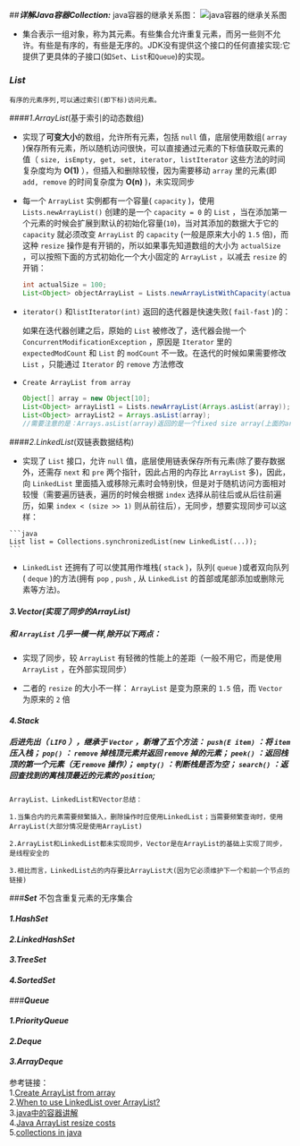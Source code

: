 ##***详解Java容器Collection:***
java容器的继承关系图：
![java容器的继承关系图](https://img-blog.csdn.net/20180507211055313?watermark/2/text/aHR0cHM6Ly9ibG9nLmNzZG4ubmV0L2hhaWh1aV95YW5n/font/5a6L5L2T/fontsize/400/fill/I0JBQkFCMA==/dissolve/70)

- 集合表示一组对象，称为其元素。有些集合允许重复元素，而另一些则不允许。有些是有序的，有些是无序的。JDK没有提供这个接口的任何直接实现:它提供了更具体的子接口(如`Set`、`List`和`Queue`)的实现。

### ***List***
	有序的元素序列,可以通过索引(即下标)访问元素。
####*1.ArrayList*(基于索引的动态数组)
	
	
- 实现了**可变大小**的数组，允许所有元素，包括 `null` 值，底层使用数组( `array` )保存所有元素，所以随机访问很快，可以直接通过元素的下标值获取元素的值（ `size, isEmpty, get, set, iterator, listIterator` 这些方法的时间复杂度均为 **O(1)** ），但插入和删除较慢，因为需要移动 `array` 里的元素(即 `add, remove` 的时间复杂度为 **O(n)** )，未实现同步


- 每一个 `ArrayList` 实例都有一个容量( `capacity` )，使用 `Lists.newArrayList()` 创建的是一个 `capacity = 0` 的 `List` ，当在添加第一个元素的时候会扩展到默认的初始化容量(`10`)，当对其添加的数据大于它的 `capacity` 就必须改变 `ArrayList` 的 `capacity` (一般是原来大小的 `1.5` 倍)，而这种 `resize` 操作是有开销的，所以如果事先知道数组的大小为 `actualSize` ，可以按照下面的方式初始化一个大小固定的 `ArrayList` ，以减去 `resize` 的开销：

	```java
	int actualSize = 100;
	List<Object> objectArrayList = Lists.newArrayListWithCapacity(actualSize);
	```

- `iterator()` 和`listIterator(int)` 返回的迭代器是快速失败( `fail-fast` )的：

	如果在迭代器创建之后，原始的 `List` 被修改了，迭代器会抛一个 `ConcurrentModificationException` ，原因是 `Iterator` 里的 `expectedModCount` 和 `List` 的 `modCount` 不一致。在迭代的时候如果需要修改 `List` ，只能通过 `Iterator` 的 `remove` 方法修改


- `Create ArrayList from array`
				

	```java
	Object[] array = new Object[10];
	List<Object> arrayList1 = Lists.newArrayList(Arrays.asList(array));
	List<Object> arrayList2 = Arrays.asList(array);
	//需要注意的是：Arrays.asList(array)返回的是一个fixed size array(上面的arrayList2)，如果不用Lists.newArrayList(Arrays.asList(array))(上面的arrayList2)包装起来的话，对它进行add或remove操作就会报java.lang.UnsupportedOperationException
	```

       
####*2.LinkedList*(双链表数据结构)  

   - 实现了 `List` 接口，允许 `null` 值，底层使用链表保存所有元素(除了要存数据外，还需存 `next` 和 `pre` 两个指针，因此占用的内存比 `ArrayList` 多)，因此，向 `LinkedList` 里面插入或移除元素时会特别快，但是对于随机访问方面相对较慢（需要遍历链表，遍历的时候会根据 `index` 选择从前往后或从后往前遍历，如果 `index < (size >> 1)` 则从前往后），无同步，想要实现同步可以这样：

	```java
	List list = Collections.synchronizedList(new LinkedList(...)); 
	```

   -  `LinkedList` 还拥有了可以使其用作堆栈( `stack` )，队列( `queue` )或者双向队列( `deque` )的方法(拥有 `pop` ,  `push` , 从 `LinkedList` 的首部或尾部添加或删除元素等方法)。
   
####	*3.Vector(实现了同步的ArrayList)*         

##### 和 `ArrayList` 几乎一模一样,除开以下两点：
   - 实现了同步，较 `ArrayList` 有轻微的性能上的差距（一般不用它，而是使用 `ArrayList` ，在外部实现同步）

   - 二者的 `resize` 的大小不一样： `ArrayList` 是变为原来的 `1.5` 倍，而 `Vector` 为原来的 `2` 倍

####	*4.Stack*    
##### 后进先出（ `LIFO` ），继承于 `Vector` ，新增了五个方法： `push(E item)` ：将 `item` 压入栈； `pop()` ： `remove` 掉栈顶元素并返回 `remove` 掉的元素； `peek()` ：返回栈顶的第一个元素（无 `remove` 操作）； `empty()` ：判断栈是否为空； `search()` ：返回查找到的离栈顶最近的元素的 `position`;

```
ArrayList、LinkedList和Vector总结：

1.当集合内的元素需要频繁插入，删除操作时应使用LinkedList；当需要频繁查询时，使用ArrayList(大部分情况是使用ArrayList)

2.ArrayList和LinkedList都未实现同步，Vector是在ArrayList的基础上实现了同步，是线程安全的

3.相比而言，LinkedList占的内存要比ArrayList大(因为它必须维护下一个和前一个节点的链接)
```

###***Set***
	不包含重复元素的无序集合

####	*1.HashSet*         
####	*2.LinkedHashSet*         
####	*3.TreeSet*         
####	*4.SortedSet*   

###***Queue***

####	*1.PriorityQueue*         
####	*2.Deque*         
####	*3.ArrayDeque*         

参考链接：			
1.[Create ArrayList from array](http://stackoverflow.com/questions/157944/create-arraylist-from-array)			
2.[When to use LinkedList over ArrayList?](http://stackoverflow.com/questions/322715/when-to-use-linkedlist-over-arraylist#comment22926624_7671021)			
3.[java中的容器讲解](http://blog.csdn.net/wwww1988600/article/details/8646191)    
4.[Java ArrayList resize costs](https://codinginthetrenches.com/2014/09/10/java-arraylist-resize-costs/)    
5.[collections in java](https://www.javatpoint.com/collections-in-java)